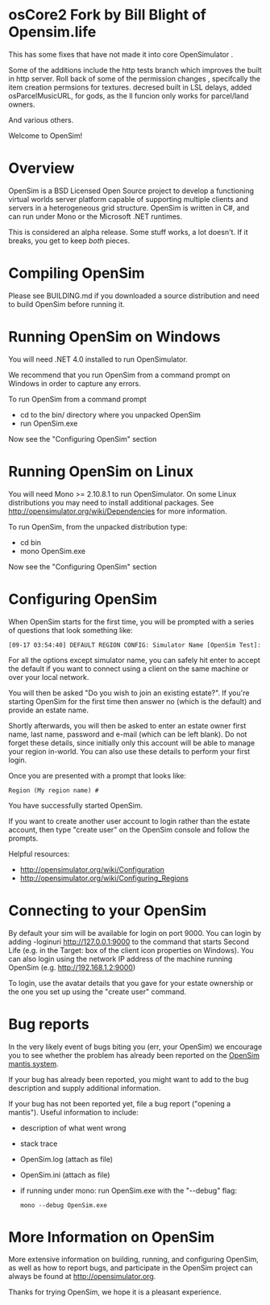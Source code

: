 # osCore2 Fork by Bill Blight of Opensim.life

This has some fixes that have not made it into core OpenSimulator .

Some of the additions include the http tests branch which improves the built in http server.
Roll back of some of the permission changes , specifcally the item creation permsions for textures.
decresed built in LSL delays, added osParcelMusicURL, for gods, as the ll funcion only works for parcel/land owners.

And various others.

Welcome to OpenSim!

# Overview

OpenSim is a BSD Licensed Open Source project to develop a functioning
virtual worlds server platform capable of supporting multiple clients
and servers in a heterogeneous grid structure. OpenSim is written in
C#, and can run under Mono or the Microsoft .NET runtimes.

This is considered an alpha release.  Some stuff works, a lot doesn't.
If it breaks, you get to keep *both* pieces.

# Compiling OpenSim

Please see BUILDING.md if you downloaded a source distribution and 
need to build OpenSim before running it.

# Running OpenSim on Windows

You will need .NET 4.0 installed to run OpenSimulator.

We recommend that you run OpenSim from a command prompt on Windows in order
to capture any errors.

To run OpenSim from a command prompt

 * cd to the bin/ directory where you unpacked OpenSim
 * run OpenSim.exe

Now see the "Configuring OpenSim" section

# Running OpenSim on Linux

You will need Mono >= 2.10.8.1 to run OpenSimulator.  On some Linux distributions you
may need to install additional packages.  See http://opensimulator.org/wiki/Dependencies
for more information.

To run OpenSim, from the unpacked distribution type:

 * cd bin
 * mono OpenSim.exe

Now see the "Configuring OpenSim" section

# Configuring OpenSim

When OpenSim starts for the first time, you will be prompted with a
series of questions that look something like:

	[09-17 03:54:40] DEFAULT REGION CONFIG: Simulator Name [OpenSim Test]:

For all the options except simulator name, you can safely hit enter to accept
the default if you want to connect using a client on the same machine or over
your local network.

You will then be asked "Do you wish to join an existing estate?".  If you're
starting OpenSim for the first time then answer no (which is the default) and
provide an estate name.

Shortly afterwards, you will then be asked to enter an estate owner first name,
last name, password and e-mail (which can be left blank).  Do not forget these
details, since initially only this account will be able to manage your region
in-world.  You can also use these details to perform your first login.

Once you are presented with a prompt that looks like:

	Region (My region name) #

You have successfully started OpenSim.

If you want to create another user account to login rather than the estate
account, then type "create user" on the OpenSim console and follow the prompts.

Helpful resources:
 * http://opensimulator.org/wiki/Configuration
 * http://opensimulator.org/wiki/Configuring_Regions

# Connecting to your OpenSim

By default your sim will be available for login on port 9000.  You can login by
adding -loginuri http://127.0.0.1:9000 to the command that starts Second Life
(e.g. in the Target: box of the client icon properties on Windows).  You can
also login using the network IP address of the machine running OpenSim (e.g.
http://192.168.1.2:9000)

To login, use the avatar details that you gave for your estate ownership or the
one you set up using the "create user" command.

# Bug reports

In the very likely event of bugs biting you (err, your OpenSim) we
encourage you to see whether the problem has already been reported on
the [OpenSim mantis system](http://opensimulator.org/mantis/main_page.php).

If your bug has already been reported, you might want to add to the
bug description and supply additional information.

If your bug has not been reported yet, file a bug report ("opening a
mantis"). Useful information to include:
 * description of what went wrong
 * stack trace
 * OpenSim.log (attach as file)
 * OpenSim.ini (attach as file)
 * if running under mono: run OpenSim.exe with the "--debug" flag:

       mono --debug OpenSim.exe

# More Information on OpenSim

More extensive information on building, running, and configuring
OpenSim, as well as how to report bugs, and participate in the OpenSim
project can always be found at http://opensimulator.org.

Thanks for trying OpenSim, we hope it is a pleasant experience.


